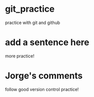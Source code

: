 # git_practice
practice with git and github

# add a sentence here 
 more practice! 
 
# Jorge's comments
follow good version control practice!